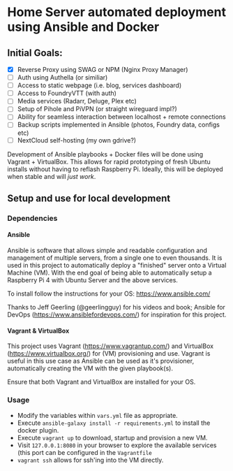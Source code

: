 # Home Server automated deployment using Ansible and Docker

## Initial Goals:
- [x] Reverse Proxy using SWAG or NPM (Nginx Proxy Manager)
- [ ] Auth using Authella (or similiar)
- [ ] Access to static webpage (i.e. blog, services dashboard)
- [ ] Access to FoundryVTT (with auth)
- [ ] Media services (Radarr, Deluge, Plex etc)
- [ ] Setup of Pihole and PiVPN (or straight wireguard impl?)
- [ ] Ability for seamless interaction between localhost + remote connections
- [ ] Backup scripts implemented in Ansible (photos, Foundry data, configs etc)
- [ ] NextCloud self-hosting (my own gdrive?)

Development of Ansible playbooks + Docker files will be done using Vagrant + VirtualBox.
This allows for rapid prototyping of fresh Ubuntu installs without having to reflash Raspberry Pi.
Ideally, this will be deployed when stable and will *just work*.

## Setup and use for local development
### Dependencies
#### Ansible
Ansible is software that allows simple and readable configuration and management of multiple servers, from a single one to even thousands.
It is used in this project to automatically deploy a "finished" server onto a Virtual Machine (VM). With the end goal of being able to automatically setup a Raspberry Pi 4 with Ubuntu Server and the above services.

To install follow the instructions for your OS: https://www.ansible.com/

Thanks to Jeff Geerling (@geerlingguy) for his videos and book; Ansible for DevOps (https://www.ansiblefordevops.com/) for inspiration for this project.

#### Vagrant & VirtualBox
This project uses Vagrant (https://www.vagrantup.com/) and VirtualBox (https://www.virtualbox.org/) for (VM) provisioning and use. 
Vagrant is useful in this use case as Ansible can be used as it's provisioner, automatically creating the VM with the given playbook(s).

Ensure that both Vagrant and VirtualBox are installed for your OS.

### Usage
- Modify the variables within `vars.yml` file as appropriate.
- Execute `ansible-galaxy install -r requirements.yml` to install the docker plugin.
- Execute `vagrant up` to download, startup and provision a new VM.
- Visit `127.0.0.1:8080` in your browser to explore the available services (this port can be configured in the `Vagrantfile`
- `vagrant ssh` allows for ssh'ing into the VM directly.
